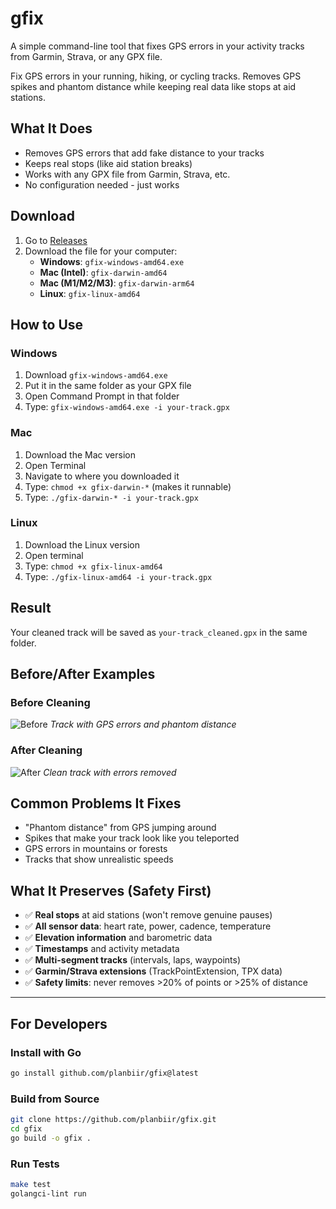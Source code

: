 # gfix

A simple command-line tool that fixes GPS errors in your activity tracks from Garmin, Strava, or any GPX file.

Fix GPS errors in your running, hiking, or cycling tracks. Removes GPS spikes and phantom distance while keeping real data like stops at aid stations.

## What It Does

- Removes GPS errors that add fake distance to your tracks
- Keeps real stops (like aid station breaks)
- Works with any GPX file from Garmin, Strava, etc.
- No configuration needed - just works

## Download

1. Go to [Releases](https://github.com/planbiir/gfix/releases)
2. Download the file for your computer:
   - **Windows**: `gfix-windows-amd64.exe`
   - **Mac (Intel)**: `gfix-darwin-amd64`
   - **Mac (M1/M2/M3)**: `gfix-darwin-arm64`
   - **Linux**: `gfix-linux-amd64`

## How to Use

### Windows
1. Download `gfix-windows-amd64.exe`
2. Put it in the same folder as your GPX file
3. Open Command Prompt in that folder
4. Type: `gfix-windows-amd64.exe -i your-track.gpx`

### Mac
1. Download the Mac version
2. Open Terminal
3. Navigate to where you downloaded it
4. Type: `chmod +x gfix-darwin-*` (makes it runnable)
5. Type: `./gfix-darwin-* -i your-track.gpx`

### Linux
1. Download the Linux version
2. Open terminal
3. Type: `chmod +x gfix-linux-amd64`
4. Type: `./gfix-linux-amd64 -i your-track.gpx`

## Result

Your cleaned track will be saved as `your-track_cleaned.gpx` in the same folder.

## Before/After Examples

### Before Cleaning
![Before](docs/before.png)
*Track with GPS errors and phantom distance*

### After Cleaning
![After](docs/after.png)
*Clean track with errors removed*

## Common Problems It Fixes

- "Phantom distance" from GPS jumping around
- Spikes that make your track look like you teleported
- GPS errors in mountains or forests
- Tracks that show unrealistic speeds

## What It Preserves (Safety First)

- ✅ **Real stops** at aid stations (won't remove genuine pauses)
- ✅ **All sensor data**: heart rate, power, cadence, temperature
- ✅ **Elevation information** and barometric data
- ✅ **Timestamps** and activity metadata
- ✅ **Multi-segment tracks** (intervals, laps, waypoints)
- ✅ **Garmin/Strava extensions** (TrackPointExtension, TPX data)
- ✅ **Safety limits**: never removes >20% of points or >25% of distance

---

## For Developers

### Install with Go
```bash
go install github.com/planbiir/gfix@latest
```

### Build from Source
```bash
git clone https://github.com/planbiir/gfix.git
cd gfix
go build -o gfix .
```

### Run Tests
```bash
make test
golangci-lint run
```
